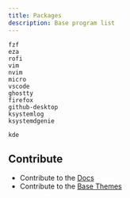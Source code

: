 ```yaml
---
title: Packages
description: Base program list
---
```


```
fzf
eza
rofi
vim
nvim
micro
vscode
ghostty
firefox
github-desktop
ksystemlog
ksystemdgenie

kde
```

## Contribute

- Contribute to the [Docs](https://github.com/linuxthemes/base) 
- Contribute to the [Base Themes](https://github.com/linuxthemes/docs) 
